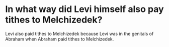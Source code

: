 # In what way did Levi himself also pay tithes to Melchizedek?

Levi also paid tithes to Melchizedek because Levi was in the genitals of Abraham when Abraham paid tithes to Melchizedek.

